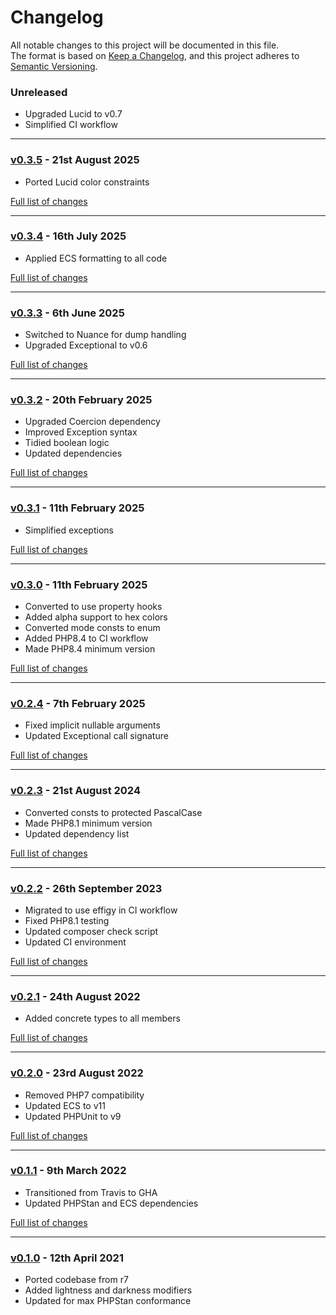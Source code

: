 # Changelog

All notable changes to this project will be documented in this file.<br>
The format is based on [Keep a Changelog](https://keepachangelog.com/en/1.0.0/),
and this project adheres to [Semantic Versioning](https://semver.org/spec/v2.0.0.html).

### Unreleased
- Upgraded Lucid to v0.7
- Simplified CI workflow

---

### [v0.3.5](https://github.com/decodelabs/spectrum/commits/v0.3.5) - 21st August 2025

- Ported Lucid color constraints

[Full list of changes](https://github.com/decodelabs/spectrum/compare/v0.3.4...v0.3.5)

---

### [v0.3.4](https://github.com/decodelabs/spectrum/commits/v0.3.4) - 16th July 2025

- Applied ECS formatting to all code

[Full list of changes](https://github.com/decodelabs/spectrum/compare/v0.3.3...v0.3.4)

---

### [v0.3.3](https://github.com/decodelabs/spectrum/commits/v0.3.3) - 6th June 2025

- Switched to Nuance for dump handling
- Upgraded Exceptional to v0.6

[Full list of changes](https://github.com/decodelabs/spectrum/compare/v0.3.2...v0.3.3)

---

### [v0.3.2](https://github.com/decodelabs/spectrum/commits/v0.3.2) - 20th February 2025

- Upgraded Coercion dependency
- Improved Exception syntax
- Tidied boolean logic
- Updated dependencies

[Full list of changes](https://github.com/decodelabs/spectrum/compare/v0.3.1...v0.3.2)

---

### [v0.3.1](https://github.com/decodelabs/spectrum/commits/v0.3.1) - 11th February 2025

- Simplified exceptions

[Full list of changes](https://github.com/decodelabs/spectrum/compare/v0.3.0...v0.3.1)

---

### [v0.3.0](https://github.com/decodelabs/spectrum/commits/v0.3.0) - 11th February 2025

- Converted to use property hooks
- Added alpha support to hex colors
- Converted mode consts to enum
- Added PHP8.4 to CI workflow
- Made PHP8.4 minimum version

[Full list of changes](https://github.com/decodelabs/spectrum/compare/v0.2.4...v0.3.0)

---

### [v0.2.4](https://github.com/decodelabs/spectrum/commits/v0.2.4) - 7th February 2025

- Fixed implicit nullable arguments
- Updated Exceptional call signature

[Full list of changes](https://github.com/decodelabs/spectrum/compare/v0.2.3...v0.2.4)

---

### [v0.2.3](https://github.com/decodelabs/spectrum/commits/v0.2.3) - 21st August 2024

- Converted consts to protected PascalCase
- Made PHP8.1 minimum version
- Updated dependency list

[Full list of changes](https://github.com/decodelabs/spectrum/compare/v0.2.2...v0.2.3)

---

### [v0.2.2](https://github.com/decodelabs/spectrum/commits/v0.2.2) - 26th September 2023

- Migrated to use effigy in CI workflow
- Fixed PHP8.1 testing
- Updated composer check script
- Updated CI environment

[Full list of changes](https://github.com/decodelabs/spectrum/compare/v0.2.1...v0.2.2)

---

### [v0.2.1](https://github.com/decodelabs/spectrum/commits/v0.2.1) - 24th August 2022

- Added concrete types to all members

[Full list of changes](https://github.com/decodelabs/spectrum/compare/v0.2.0...v0.2.1)

---

### [v0.2.0](https://github.com/decodelabs/spectrum/commits/v0.2.0) - 23rd August 2022

- Removed PHP7 compatibility
- Updated ECS to v11
- Updated PHPUnit to v9

[Full list of changes](https://github.com/decodelabs/spectrum/compare/v0.1.1...v0.2.0)

---

### [v0.1.1](https://github.com/decodelabs/spectrum/commits/v0.1.1) - 9th March 2022

- Transitioned from Travis to GHA
- Updated PHPStan and ECS dependencies

[Full list of changes](https://github.com/decodelabs/spectrum/compare/v0.1.0...v0.1.1)

---

### [v0.1.0](https://github.com/decodelabs/spectrum/commits/v0.1.0) - 12th April 2021

- Ported codebase from r7
- Added lightness and darkness modifiers
- Updated for max PHPStan conformance

